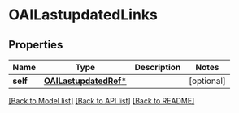 # OAILastupdatedLinks

## Properties
Name | Type | Description | Notes
------------ | ------------- | ------------- | -------------
**self** | [**OAILastupdatedRef***](OAILastupdatedRef.md) |  | [optional] 

[[Back to Model list]](../README.md#documentation-for-models) [[Back to API list]](../README.md#documentation-for-api-endpoints) [[Back to README]](../README.md)


